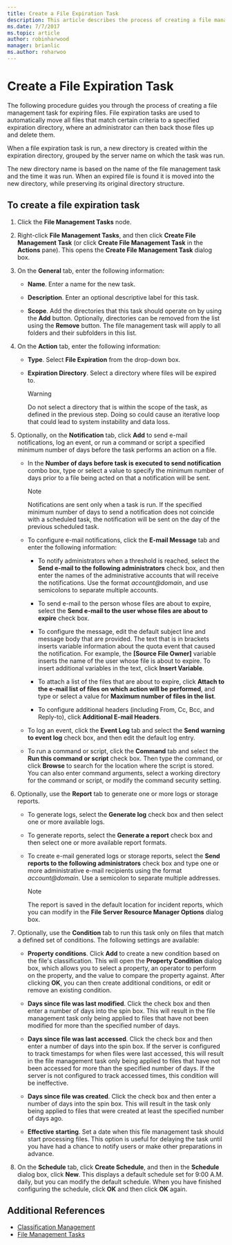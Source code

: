 ```yaml
---
title: Create a File Expiration Task
description: This article describes the process of creating a file management task for files about to expire
ms.date: 7/7/2017
ms.topic: article
author: robinharwood
manager: brianlic
ms.author: roharwoo
---
```

# Create a File Expiration Task

The following procedure guides you through the process of creating a file management task for expiring files. File expiration tasks are used to automatically move all files that match certain criteria to a specified expiration directory, where an administrator can then back those files up and delete them.

When a file expiration task is run, a new directory is created within the expiration directory, grouped by the server name on which the task was run.

The new directory name is based on the name of the file management task and the time it was run. When an expired file is found it is moved into the new directory, while preserving its original directory structure.

## To create a file expiration task

1. Click the **File Management Tasks** node.

2. Right-click **File Management Tasks**, and then click **Create File Management Task** (or click **Create File Management Task** in the **Actions** pane). This opens the **Create File Management Task** dialog box.

3. On the **General** tab, enter the following information:

   -   **Name**. Enter a name for the new task.

   -   **Description**. Enter an optional descriptive label for this task.

   -   **Scope**. Add the directories that this task should operate on by using the **Add** button. Optionally, directories can be removed from the list using the **Remove** button. The file management task will apply to all folders and their subfolders in this list.

4. On the **Action** tab, enter the following information:

   - **Type**. Select **File Expiration** from the drop-down box.

   - **Expiration Directory**. Select a directory where files will be expired to.

     > [!Warning]
     > Do not select a directory that is within the scope of the task, as defined in the previous step. Doing so could cause an iterative loop that could lead to system instability and data loss.

5. Optionally, on the **Notification** tab, click **Add** to send e-mail notifications, log an event, or run a command or script a specified minimum number of days before the task performs an action on a file.

   - In the **Number of days before task is executed to send notification** combo box, type or select a value to specify the minimum number of days prior to a file being acted on that a notification will be sent.

     > [!Note]
     > Notifications are sent only when a task is run. If the specified minimum number of days to send a notification does not coincide with a scheduled task, the notification will be sent on the day of the previous scheduled task.

   - To configure e-mail notifications, click the **E-mail Message** tab and enter the following information:

     - To notify administrators when a threshold is reached, select the **Send e-mail to the following administrators** check box, and then enter the names of the administrative accounts that will receive the notifications. Use the format <em>account@domain</em>, and use semicolons to separate multiple accounts.

     - To send e-mail to the person whose files are about to expire, select the **Send e-mail to the user whose files are about to expire** check box.

     - To configure the message, edit the default subject line and message body that are provided. The text that is in brackets inserts variable information about the quota event that caused the notification. For example, the **\[Source File Owner\]** variable inserts the name of the user whose file is about to expire. To insert additional variables in the text, click **Insert Variable**.

     - To attach a list of the files that are about to expire, click **Attach to the e-mail list of files on which action will be performed**, and type or select a value for **Maximum number of files in the list**.

     - To configure additional headers (including From, Cc, Bcc, and Reply-to), click **Additional E-mail Headers**.

   - To log an event, click the **Event Log** tab and select the **Send warning to event log** check box, and then edit the default log entry.

   - To run a command or script, click the **Command** tab and select the **Run this command or script** check box. Then type the command, or click **Browse** to search for the location where the script is stored. You can also enter command arguments, select a working directory for the command or script, or modify the command security setting.

6. Optionally, use the **Report** tab to generate one or more logs or storage reports.

   - To generate logs, select the **Generate log** check box and then select one or more available logs.

   - To generate reports, select the **Generate a report** check box and then select one or more available report formats.

   - To create e-mail generated logs or storage reports, select the **Send reports to the following administrators** check box and type one or more administrative e-mail recipients using the format <em>account@domain</em>. Use a semicolon to separate multiple addresses.

     > [!Note]
     > The report is saved in the default location for incident reports, which you can modify in the **File Server Resource Manager Options** dialog box.

7. Optionally, use the **Condition** tab to run this task only on files that match a defined set of conditions. The following settings are available:

    -   **Property conditions**. Click **Add** to create a new condition based on the file's classification. This will open the **Property Condition** dialog box, which allows you to select a property, an operator to perform on the property, and the value to compare the property against. After clicking **OK**, you can then create additional conditions, or edit or remove an existing condition.

    -   **Days since file was last modified**. Click the check box and then enter a number of days into the spin box. This will result in the file management task only being applied to files that have not been modified for more than the specified number of days.

    -   **Days since file was last accessed**. Click the check box and then enter a number of days into the spin box. If the server is configured to track timestamps for when files were last accessed, this will result in the file management task only being applied to files that have not been accessed for more than the specified number of days. If the server is not configured to track accessed times, this condition will be ineffective.

    -   **Days since file was created**. Click the check box and then enter a number of days into the spin box. This will result in the task only being applied to files that were created at least the specified number of days ago.

    -   **Effective starting**. Set a date when this file management task should start processing files. This option is useful for delaying the task until you have had a chance to notify users or make other preparations in advance.

8. On the **Schedule** tab, click **Create Schedule**, and then in the **Schedule** dialog box, click **New**. This displays a default schedule set for 9:00 A.M. daily, but you can modify the default schedule. When you have finished configuring the schedule, click **OK** and then click **OK** again.

## Additional References

-   [Classification Management](classification-management.md)
-   [File Management Tasks](file-management-tasks.md)

